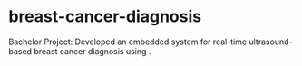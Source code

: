 # breast-cancer-diagnosis
Bachelor Project: Developed an embedded system for real-time ultrasound-based breast cancer diagnosis using .
